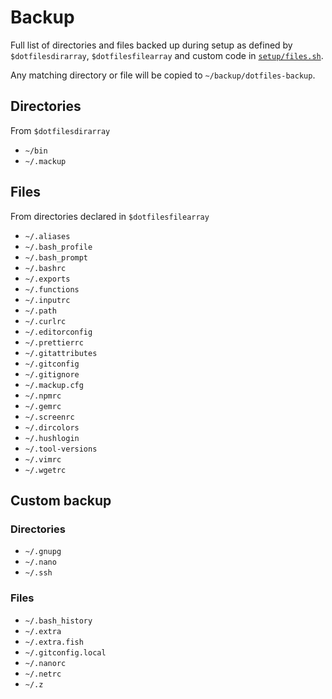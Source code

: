 # Backup

Full list of directories and files backed up during setup as defined by `$dotfilesdirarray`, `$dotfilesfilearray` and custom code in [`setup/files.sh`](../setup/files.sh).

Any matching directory or file will be copied to `~/backup/dotfiles-backup`.

## Directories 

From `$dotfilesdirarray`

- `~/bin`
- `~/.mackup`

## Files

From directories declared in `$dotfilesfilearray`

- `~/.aliases`
- `~/.bash_profile`
- `~/.bash_prompt`
- `~/.bashrc`
- `~/.exports`
- `~/.functions`
- `~/.inputrc`
- `~/.path`
- `~/.curlrc`
- `~/.editorconfig`
- `~/.prettierrc`
- `~/.gitattributes`
- `~/.gitconfig`
- `~/.gitignore`
- `~/.mackup.cfg`
- `~/.npmrc`
- `~/.gemrc`
- `~/.screenrc`
- `~/.dircolors`
- `~/.hushlogin`
- `~/.tool-versions`
- `~/.vimrc`
- `~/.wgetrc`

## Custom backup

### Directories

- `~/.gnupg`
- `~/.nano`
- `~/.ssh`

### Files

- `~/.bash_history`
- `~/.extra`
- `~/.extra.fish`
- `~/.gitconfig.local`
- `~/.nanorc`
- `~/.netrc`
- `~/.z`
